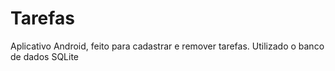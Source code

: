 # Tarefas
Aplicativo Android, feito para cadastrar e remover tarefas. Utilizado o banco de dados SQLite
